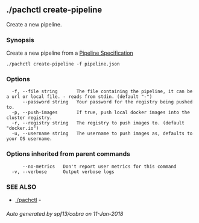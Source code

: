 ## ./pachctl create-pipeline

Create a new pipeline.

### Synopsis


Create a new pipeline from a [Pipeline Specification](../reference/pipeline_spec.html)

```
./pachctl create-pipeline -f pipeline.json
```

### Options

```
  -f, --file string       The file containing the pipeline, it can be a url or local file. - reads from stdin. (default "-")
      --password string   Your password for the registry being pushed to.
  -p, --push-images       If true, push local docker images into the cluster registry.
  -r, --registry string   The registry to push images to. (default "docker.io")
  -u, --username string   The username to push images as, defaults to your OS username.
```

### Options inherited from parent commands

```
      --no-metrics   Don't report user metrics for this command
  -v, --verbose      Output verbose logs
```

### SEE ALSO
* [./pachctl](./pachctl.md)	 - 

###### Auto generated by spf13/cobra on 11-Jan-2018

